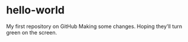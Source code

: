 # hello-world
My first repository on GitHub
Making some changes. Hoping they'll turn green on the screen.
